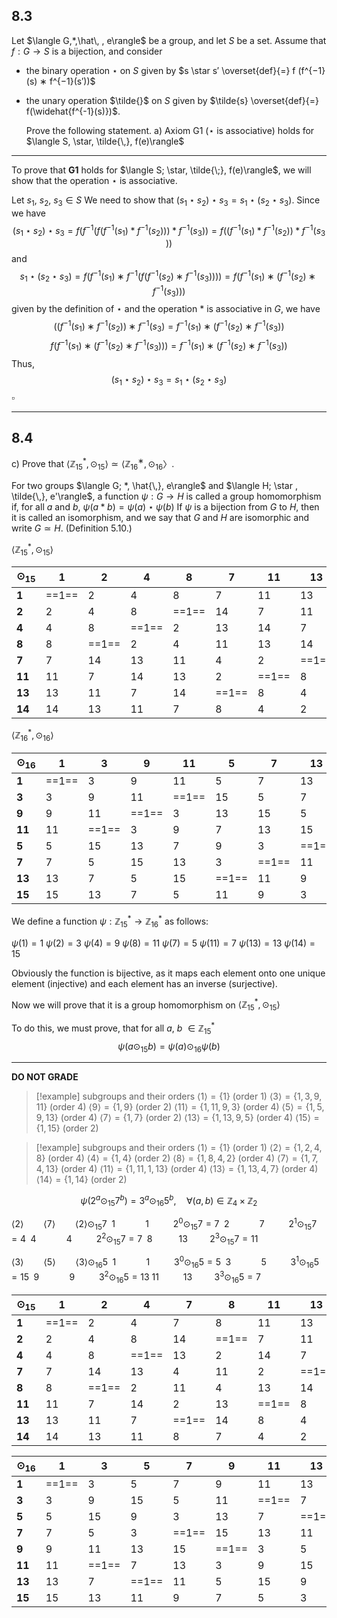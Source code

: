 
## 8.3

Let $\langle G,*,\hat\, , e\rangle$ be a group, and let $S$ be a set. Assume that $f : G \rightarrow S$ is a bijection, and consider
- the binary operation $\star$ on $S$ given by $s \star s′ \overset{def}{=} f (f^{−1}(s) ∗ f^{−1}(s′))$ 
- the unary operation $\tilde{}$  on $S$ given by $\tilde{s} \overset{def}{=} f(\widehat{f^{-1}(s)})$.
 
  Prove the following statement. 
  a) Axiom G1 ($\star$ is associative) holds for $\langle S, \star, \tilde{\,}, f(e)\rangle$

___

To prove that **G1** holds for $\langle S; \star, \tilde{\;}, f(e)\rangle$, we will show that the operation $\star$ is associative.

Let $s_1,\: s_2,\: s_3 \in S$
We need to show that $(s_1 \star s_2)\star s_3= s_1 \star(s_2\star s_3)$.
Since we have
$$(s_1 \star s_2)\star s_3=f(f^{−1}(f(f^{−1}(s_1​)\ast f^{−1}(s_2​)))\ast f^{−1}(s_3​))=f((f^{−1}(s_1​)\ast f^{−1}(s_2​))\ast f^{−1}(s_3​))$$
and
$$s_1 \star(s_2\star s_3) = f(f^{−1}(s_1​)∗f^{−1}(f(f^{−1}(s_2​)∗f^{−1}(s_3​))))=f(f^{−1}(s_1​)∗(f^{−1}(s_2​)∗f^{−1}(s_3​)))$$
given by the definition of $\star$ and the operation $\ast$ is associative in $G$, we have
$$
((f^{−1}(s_1​)∗f^{−1}(s_2​))∗f^{−1}(s_3​)=f^{−1}(s_1)∗(f^{−1}(s_2​)∗f^{−1}(s_3​))
$$
$$
f(f^{−1}(s_1​)∗(f^{−1}(s_2​)∗f^{−1}(s_3​)))=f^{−1}(s_1)∗(f^{−1}(s_2​)∗f^{−1}(s_3​))
$$
Thus, 
$$(s_1 \star s_2)\star s_3= s_1 \star(s_2\star s_3)$$
$\square$

___

## 8.4
c) Prove that $\langle\mathbb{Z}^*_{15}, \odot_{15}\rangle \simeq \langle\mathbb{Z}^∗_{16}, \odot_{16}〉$.


 For two groups $\langle G; *, \hat{\,}, e\rangle$ and $\langle H; \star , \tilde{\,}, e'\rangle$, a function $\psi : G \rightarrow H$ is called a group homomorphism if, for all $a$ and $b$,
 $\psi (a*b) = \psi (a) \star \psi (b)$
 If $\psi$ is a bijection from $G$ to $H$, then it is called an isomorphism, and we say that $G$ and $H$ are isomorphic and write $G \simeq H$. (Definition 5.10.)


$\langle\mathbb{Z}^*_{15}, \odot_{15}\rangle$

| $\odot_{15}$ | 1     | 2     | 4     | 8     | 7     | 11    | 13    | 14    |
| ------------ | ----- | ----- | ----- | ----- | ----- | ----- | ----- | ----- |
| **1**        | ==1== | 2     | 4     | 8     | 7     | 11    | 13    | 14    |
| **2**        | 2     | 4     | 8     | ==1== | 14    | 7     | 11    | 13    |
| **4**        | 4     | 8     | ==1== | 2     | 13    | 14    | 7     | 11    |
| **8**        | 8     | ==1== | 2     | 4     | 11    | 13    | 14    | 7     |
| **7**        | 7     | 14    | 13    | 11    | 4     | 2     | ==1== | 8     |
| **11**       | 11    | 7     | 14    | 13    | 2     | ==1== | 8     | 4     |
| **13**       | 13    | 11    | 7     | 14    | ==1== | 8     | 4     | 2     |
| **14**       | 14    | 13    | 11    | 7     | 8     | 4     | 2     | ==1== |



$\langle\mathbb{Z}^*_{16}, \odot_{16}\rangle$

| $\odot_{16}$ | 1     | 3     | 9     | 11    | 5     | 7     | 13    | 15    |
| ------------ | ----- | ----- | ----- | ----- | ----- | ----- | ----- | ----- |
| **1**        | ==1== | 3     | 9     | 11    | 5     | 7     | 13    | 15    |
| **3**        | 3     | 9     | 11    | ==1== | 15    | 5     | 7     | 13    |
| **9**        | 9     | 11    | ==1== | 3     | 13    | 15    | 5     | 7     |
| **11**       | 11    | ==1== | 3     | 9     | 7     | 13    | 15    | 5     |
| **5**        | 5     | 15    | 13    | 7     | 9     | 3     | ==1== | 11    |
| **7**        | 7     | 5     | 15    | 13    | 3     | ==1== | 11    | 9     |
| **13**       | 13    | 7     | 5     | 15    | ==1== | 11    | 9     | 3     |
| **15**       | 15    | 13    | 7     | 5     | 11    | 9     | 3     | ==1== |



We define a function $\psi : \mathbb{Z}^*_{15} \rightarrow \mathbb{Z}^*_{16}$ as follows:

$\psi(1)=1$
$\psi(2)=3$
$\psi(4)=9$
$\psi(8)=11$
$\psi(7)=5$
$\psi(11)=7$
$\psi(13)=13$
$\psi(14)=15$

Obviously the function is bijective, as it maps each element onto one unique element (injective) and each element has an inverse (surjective). 

Now we will prove that it is a group homomorphism on $\langle\mathbb{Z}^*_{15}, \odot_{15}\rangle$


To do this, we must prove, that for all $a,$  $b$ $\in\mathbb{Z}^*_{15}$
$$
\psi(a\odot_{15}b)=\psi(a)\odot_{16}\psi(b)
$$

















___
**DO NOT GRADE**




>[!example] subgroups and their orders
>$\langle1\rangle=\{1\} \text{ (order 1)}$
>$\langle3\rangle=\{1,3,9,11\}\text{ (order 4)}$
>$\langle9\rangle=\{1,9\} \text{ (order 2)}$
>$\langle11\rangle=\{1,11,9,3\} \text{ (order 4)}$
>$\langle5\rangle=\{1,5,9,13\} \text{ (order 4)}$
>$\langle7\rangle=\{1,7\} \text{ (order 2)}$
>$\langle13\rangle=\{1,13,9,5\} \text{ (order 4)}$
>$\langle15\rangle=\{1,15\}\text{ (order 2)}$


>[!example] subgroups and their orders
>$\langle1\rangle=\{1\} \text{ (order 1)}$
>$\langle2\rangle=\{1,2,4,8\}\text{ (order 4)}$
>$\langle4\rangle=\{1,4\} \text{ (order 2)}$
>$\langle8\rangle=\{1,8,4,2\} \text{ (order 4)}$
>$\langle7\rangle=\{1,7,4,13\} \text{ (order 4)}$
>$\langle11\rangle=\{1,11,1,13\} \text{ (order 4)}$
>$\langle13\rangle=\{1,13,4,7\} \text{ (order 4)}$
>$\langle14\rangle=\{1,14\}\text{ (order 2)}$



$$
\psi(2^a\odot_{15}7^b) = 3^a \odot_{16} 5^b, \quad\forall (a,\, b) \in \mathbb{Z}_4\times \mathbb{Z}_2
$$



$\langle2\rangle\qquad\langle7\rangle\qquad\langle2\rangle \odot_{15} 7$
$\;1\qquad\quad1\qquad\;\; 2^0\odot_{15}7=7$ 
$\;2\qquad\quad7\qquad\;\; 2^1\odot_{15}7=4$ 
$\;4\qquad\quad4\qquad\;\; 2^2\odot_{15}7=7$ 
$\;8\qquad\;\;\;13\qquad\; 2^3\odot_{15}7=11$ 


$\langle3\rangle\qquad\langle5\rangle\qquad\langle3\rangle \odot_{16} 5$
$\;1\qquad\quad1\qquad\;\; 3^0\odot_{16}5=5$ 
$\;3\qquad\quad5\qquad\;\; 3^1\odot_{16}5=15$ 
$\;9\qquad\quad9\qquad\;\; 3^2\odot_{16}5=13$ 
$11\qquad\;\;13\qquad\; 3^3\odot_{16}5=7$ 




















| $\odot_{15}$ | 1  | 2  | 4  | 7  | 8  | 11 | 13 | 14 |
|--------------|----|----|----|----|----|----|----|----|
| **1**            | ==1==  | 2  | 4  | 7  | 8  | 11 | 13 | 14 |
| **2**            | 2  | 4  | 8  | 14 | ==1==  | 7  | 11 | 13 |
| **4**            | 4  | 8  | ==1==  | 13 | 2  | 14 | 7  | 11 |
| **7**            | 7  | 14 | 13 | 4  | 11 | 2  | ==1==  | 8  |
| **8**            | 8  | ==1==  | 2  | 11 | 4  | 13 | 14 | 7  |
| **11**           | 11 | 7  | 14 | 2  | 13 | ==1==  | 8  | 4  |
| **13**           | 13 | 11 | 7  | ==1==  | 14 | 8  | 4  | 2  |
| **14**           | 14 | 13 | 11 | 8  | 7  | 4  | 2  | ==1==  |

| $\odot_{16}$ | 1  | 3  | 5  | 7  | 9  | 11 | 13 | 15 |
|--------------|----|----|----|----|----|----|----|----|
| **1**        | ==1==  | 3  | 5  | 7  | 9  | 11 | 13 | 15 |
| **3**        | 3  | 9  | 15 | 5  | 11 | ==1==  | 7  | 13 |
| **5**        | 5  | 15 | 9  | 3  | 13 | 7  | ==1==  | 11 |
| **7**        | 7  | 5  | 3  | ==1==  | 15 | 13 | 11 | 9  |
| **9**        | 9  | 11 | 13 | 15 | ==1==  | 3  | 5  | 7  |
| **11**       | 11 | ==1==  | 7  | 13 | 3  | 9  | 15 | 5  |
| **13**       | 13 | 7  | ==1==  | 11 | 5  | 15 | 9  | 3  |
| **15**       | 15 | 13 | 11 | 9  | 7  | 5  | 3  | ==1== 



